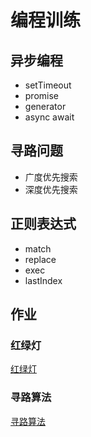 # 编程训练

## 异步编程
- setTimeout
- promise
- generator
- async await

## 寻路问题
- 广度优先搜索
- 深度优先搜索

## 正则表达式
- match
- replace
- exec
- lastIndex


## 作业
### 红绿灯

[红绿灯](https://github.com/bakenray/Frontend-01-Template/tree/master/triffic_light/)
### 寻路算法
[寻路算法](https://github.com/bakenray/Frontend-01-Template/tree/master/week11/find_load)
